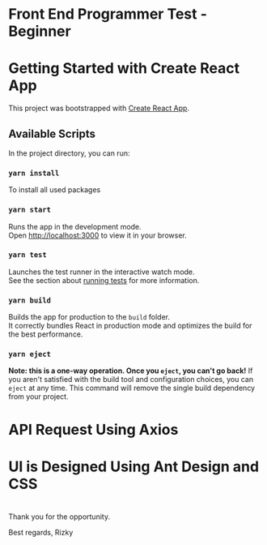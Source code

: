 # Front End Programmer Test - Beginner

# Getting Started with Create React App
This project was bootstrapped with [Create React App](https://github.com/facebook/create-react-app).

## Available Scripts
In the project directory, you can run:

### `yarn install`
To install all used packages

### `yarn start`
Runs the app in the development mode.\
Open [http://localhost:3000](http://localhost:3000) to view it in your browser.

### `yarn test`
Launches the test runner in the interactive watch mode.\
See the section about [running tests](https://facebook.github.io/create-react-app/docs/running-tests) for more information.

### `yarn build`
Builds the app for production to the `build` folder.\
It correctly bundles React in production mode and optimizes the build for the best performance.

### `yarn eject`
**Note: this is a one-way operation. Once you `eject`, you can't go back!**
If you aren't satisfied with the build tool and configuration choices, you can `eject` at any time. This command will remove the single build dependency from your project.

# API Request Using Axios
# UI is Designed Using Ant Design and CSS
#
#
#
#
Thank you for the opportunity.

Best regards,
Rizky

